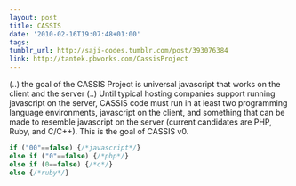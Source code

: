 ```yaml
---
layout: post
title: CASSIS
date: '2010-02-16T19:07:48+01:00'
tags: 
tumblr_url: http://saji-codes.tumblr.com/post/393076384
link: http://tantek.pbworks.com/CassisProject
---
```


(..) the goal of the CASSIS Project is universal javascript that works on the client and the server (..) Until typical hosting companies support running javascript on the server, CASSIS code must run in at least two programming language environments, javascript on the client, and something that can be made to resemble javascript on the server (current candidates are PHP, Ruby, and C/C++). This is the goal of CASSIS v0.

```js
if ("00"==false) {/*javascript*/} 
else if ("0"==false) {/*php*/} 
else if (0==false) {/*c*/} 
else {/*ruby*/}
```
